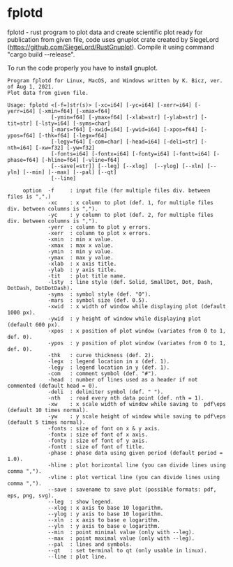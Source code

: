 # fplotd
fplotd - rust program to plot data and create scientific plot ready for publication from given file, code uses gnuplot crate created by SiegeLord (https://github.com/SiegeLord/RustGnuplot). Compile it using command "cargo build --release".

To run the code properly you have to install gnuplot.

    Program fplotd for Linux, MacOS, and Windows written by K. Bicz, ver. of Aug 1, 2021.
    Plot data from given file.

    Usage: fplotd <[-f=]str(s)> [-xc=i64] [-yc=i64] [-xerr=i64] [-yerr=i64] [-xmin=f64] [-xmax=f64]
                  [-ymin=f64] [-ymax=f64] [-xlab=str] [-ylab=str] [-tit=str] [-lsty=i64] [-syms=char]
                  [-mars=f64] [-xwid=i64] [-ywid=i64] [-xpos=f64] [-ypos=f64] [-thk=f64] [-legx=f64]
                  [-legy=f64] [-com=char] [-head=i64] [-deli=str] [-nth=i64] [-xw=f32] [-yw=f32]
                  [-fonts=i64] [-fontx=i64] [-fonty=i64] [-fontt=i64] [-phase=f64] [-hline=f64] [-vline=f64]
                  [--save[=str]] [--leg] [--xlog]  [--ylog] [--xln] [--yln] [--min] [--max] [--pal] [--qt]
                  [--line]

         option  -f     : input file (for multiple files div. between files is ",".)
                 -xc    : x column to plot (def. 1, for multiple files div. between columns is ",").
                 -yc    : y column to plot (def. 2, for multiple files div. between columns is ",").
                 -yerr  : column to plot y errors.
                 -xerr  : column to plot x errors.
                 -xmin  : min x value.
                 -xmax  : max x value.
                 -ymin  : min y value.
                 -ymax  : max y value.
                 -xlab  : x axis title.
                 -ylab  : y axis title.
                 -tit   : plot title name.
                 -lsty  : line style (def. Solid, SmallDot, Dot, Dash, DotDash, DotDotDash).
                 -syms  : symbol style (def. "O").
                 -mars  : symbol size (def. 0.5).
                 -xwid  : x width of window while displaying plot (default 1000 px).
                 -ywid  : y height of window while displaying plot (default 600 px).
                 -xpos  : x position of plot window (variates from 0 to 1, def. 0).
                 -ypos  : y position of plot window (variates from 0 to 1, def. 0).
                 -thk   : curve thickness (def. 2).
                 -legx  : legend location in x (def. 1).
                 -legy  : legend location in y (def. 1).
                 -com   : comment symbol (def. "#").
                 -head  : number of lines used as a header if not commented (default head = 0).
                 -deli  : delimiter symbol (def. " ").
                 -nth   : read every nth data point (def. nth = 1).
                 -xw    : x scale width of window while saving to  pdf\eps (default 10 times normal).
                 -yw    : y scale height of window while saving to pdf\eps (default 5 times normal).
                 -fonts : size of font on x & y axis.
                 -fontx : size of font of x axis.
                 -fonty : size of font of y axis.
                 -fontt : size of font of title.
                 -phase : phase data using given period (default period = 1.0).
                 -hline : plot horizontal line (you can divide lines using comma ",").
                 -vline : plot vertical line (you can divide lines using comma ",").
                 --save : savename to save plot (possible formats: pdf, eps, png, svg).
                 --leg  : show legend.
                 --xlog : x axis to base 10 logarithm.
                 --ylog : y axis to base 10 logarithm.
                 --xln  : x axis to base e logarithm.
                 --yln  : y axis to base e logarithm.
                 --min  : point minimal value (only with --leg).
                 --max  : point maximal value (only with --leg).
                 --pal  : lines and symbols.
                 --qt   : set terminal to qt (only usable in linux).
                 --line : plot line.
